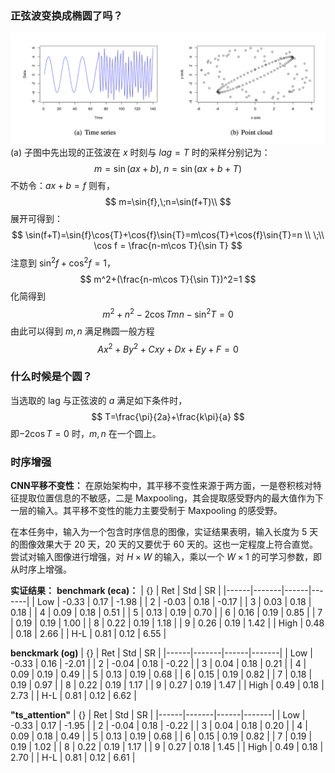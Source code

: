 
### 正弦波变换成椭圆了吗？
![fig1](ellipse1.png)
(a) 子图中先出现的正弦波在 $x$ 时刻与 $lag=T$ 时的采样分别记为：
$$
m=\sin(ax+b),\;n=\sin(ax+b +T)
$$
不妨令：$ax+b=f$ 则有，
$$
m=\sin{f},\;n=\sin(f+T)\\
$$
展开可得到：
$$
\sin(f+T)=\sin{f}\cos{T}+\cos{f}\sin{T}=m\cos{T}+\cos{f}\sin{T}=n \\
\;\\
\cos f = \frac{n-m\cos T}{\sin T}
$$
注意到 $\sin^2f+\cos^2f=1$，
$$
m^2+(\frac{n-m\cos T}{\sin T})^2=1
$$
化简得到
$$
m^2+n^2-2\cos T mn-\sin^2 T=0
$$
由此可以得到 $m,n$ 满足椭圆一般方程 
$$
Ax^2+By^2+Cxy+Dx+Ey+F=0
$$
### 什么时候是个圆？
当选取的 lag 与正弦波的 $a$ 满足如下条件时，
$$
T=\frac{\pi}{2a}+\frac{k\pi}{a}
$$
即$-2\cos T=0$ 时，$m,n$ 在一个圆上。

### 时序增强

**CNN平移不变性：** 在原始架构中，其平移不变性来源于两方面，一是卷积核对特征提取位置信息的不敏感，二是 Maxpooling，其会提取感受野内的最大值作为下一层的输入。其平移不变性的能力主要受制于 Maxpooling 的感受野。

在本任务中，输入为一个包含时序信息的图像，实证结果表明，输入长度为 5 天的图像效果大于 20 天，20 天的又要优于 60 天的。这也一定程度上符合直觉。尝试对输入图像进行增强，对 $H\times W$ 的输入，乘以一个 $W\times 1$ 的可学习参数，即从时序上增强。

**实证结果：**
**benchmark (eca)：**
| {}   | Ret   | Std  | SR    |
|------|-------|------|-------|
| Low  | -0.33 | 0.17 | -1.98 |
| 2    | -0.03 | 0.18 | -0.17 |
| 3    | 0.03  | 0.18 | 0.18  |
| 4    | 0.09  | 0.18 | 0.51  |
| 5    | 0.13  | 0.19 | 0.70  |
| 6    | 0.16  | 0.19 | 0.85  |
| 7    | 0.19  | 0.19 | 1.00  |
| 8    | 0.22  | 0.19 | 1.18  |
| 9    | 0.26  | 0.19 | 1.42  |
| High | 0.48  | 0.18 | 2.66  |
| H-L  | 0.81  | 0.12 | 6.55  |
    
**benckmark (og)**
| {}   | Ret   | Std  | SR    |
|------|-------|------|-------|
| Low  | -0.33 | 0.16 | -2.01 |
| 2    | -0.04 | 0.18 | -0.22 |
| 3    | 0.04  | 0.18 | 0.21  |
| 4    | 0.09  | 0.19 | 0.49  |
| 5    | 0.13  | 0.19 | 0.68  |
| 6    | 0.15  | 0.19 | 0.82  |
| 7    | 0.18  | 0.19 | 0.97  |
| 8    | 0.22  | 0.19 | 1.17  |
| 9    | 0.27  | 0.19 | 1.47  |
| High | 0.49  | 0.18 | 2.73  |
| H-L  | 0.81  | 0.12 | 6.62  |


**"ts_attention"**
| {}   | Ret   | Std  | SR    |
|------|-------|------|-------|
| Low  | -0.33 | 0.17 | -1.95 |
| 2    | -0.04 | 0.18 | -0.22 |
| 3    | 0.04  | 0.18 | 0.20  |
| 4    | 0.09  | 0.18 | 0.49  |
| 5    | 0.13  | 0.19 | 0.68  |
| 6    | 0.15  | 0.19 | 0.82  |
| 7    | 0.19  | 0.19 | 1.02  |
| 8    | 0.22  | 0.19 | 1.17  |
| 9    | 0.27  | 0.18 | 1.45  |
| High | 0.49  | 0.18 | 2.70  |
| H-L  | 0.81  | 0.12 | 6.61  |

